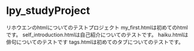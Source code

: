 # lpy_studyProject
リホウエンのhtmlについてのテストプロジェクト
my_first.htmlは初めてのhtmlです。
self_introduction.htmlは自己紹介についてのテストです。
haiku.htmlは俳句についてのテストです
tags.htmlは初めてのタブについてのテストです。
